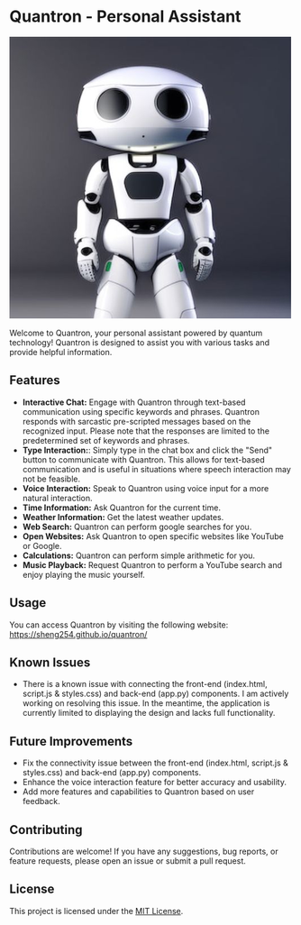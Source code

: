 # Quantron - Personal Assistant

![Quantron](Quantron.jpg)

Welcome to Quantron, your personal assistant powered by quantum technology! Quantron is designed to assist you with various tasks and provide helpful information.

## Features
- **Interactive Chat:** Engage with Quantron through text-based communication using specific keywords and phrases. Quantron responds with sarcastic pre-scripted messages based on the recognized input. Please note that the responses are limited to the predetermined set of keywords and phrases.
- **Type Interaction:**: Simply type in the chat box and click the "Send" button to communicate with Quantron. This allows for text-based communication and is useful in situations where speech interaction may not be feasible.
- **Voice Interaction:** Speak to Quantron using voice input for a more natural interaction. 
- **Time Information:** Ask Quantron for the current time.
- **Weather Information:** Get the latest weather updates.
- **Web Search:** Quantron can perform google searches for you.
- **Open Websites:** Ask Quantron to open specific websites like YouTube or Google.
- **Calculations:** Quantron can perform simple arithmetic for you.
- **Music Playback:** Request Quantron to perform a YouTube search and enjoy playing the music yourself.

## Usage
You can access Quantron by visiting the following website: https://sheng254.github.io/quantron/


## Known Issues
- There is a known issue with connecting the front-end (index.html, script.js & styles.css) and back-end (app.py) components. I am actively working on resolving this issue. In the meantime, the application is currently limited to displaying the design and lacks full functionality.

## Future Improvements
- Fix the connectivity issue between the front-end (index.html, script.js & styles.css) and back-end (app.py) components.
- Enhance the voice interaction feature for better accuracy and usability.
- Add more features and capabilities to Quantron based on user feedback.

## Contributing
Contributions are welcome! If you have any suggestions, bug reports, or feature requests, please open an issue or submit a pull request.

## License
This project is licensed under the [MIT License](LICENSE).

